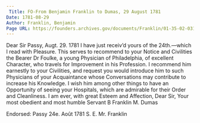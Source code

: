 ```yaml
---
 Title: FO-From Benjamin Franklin to Dumas, 29 August 1781
Date: 1781-08-29
Author: Franklin, Benjamin
Page URL: https://founders.archives.gov/documents/Franklin/01-35-02-0314
---
```


Dear Sir
Passy, Augt. 29. 1781
I have just receiv’d yours of the 24th.—which I read with Pleasure.
This serves to recommend to your Notice and Civilities the Bearer Dr Foulke, a young Physician of Philadelphia, of excellent Character, who travels for Improvement in his Profession. I recommend him earnestly to your Civilities, and request you would introduce him to such Physicians of your Acquaintance whose Conversations may contribute to increase his Knowledge. I wish him among other things to have an Opportunity of seeing your Hospitals, which are admirable for their Order and Cleanliness. I am ever, with great Esteem and Affection, Dear Sir, Your most obedient and most humble Servant
B Franklin
M. Dumas
 
Endorsed: Passy 24e. Août 1781 S. E. Mr. Franklin

